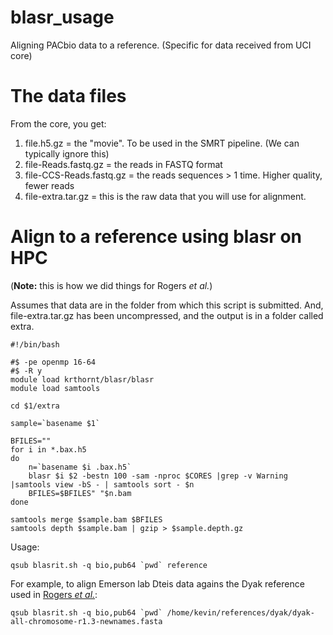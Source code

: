 blasr_usage
===========

Aligning PACbio data to a reference.  (Specific for data received from UCI core)


The data files
======

From the core, you get:

1. file.h5.gz = the "movie".  To be used in the SMRT pipeline.  (We can typically ignore this)
2. file-Reads.fastq.gz = the reads in FASTQ format
3. file-CCS-Reads.fastq.gz = the reads sequences > 1 time.  Higher quality, fewer reads
4. file-extra.tar.gz = this is the raw data that you will use for alignment.

Align to a reference using blasr on HPC
====

(__Note:__ this is how we did things for Rogers _et al._)

Assumes that data are in the folder from which this script is submitted.  And, file-extra.tar.gz has been uncompressed, and the output is in a folder called extra.


```{sh}
#!/bin/bash

#$ -pe openmp 16-64
#$ -R y
module load krthornt/blasr/blasr
module load samtools

cd $1/extra

sample=`basename $1`

BFILES=""
for i in *.bax.h5
do
    n=`basename $i .bax.h5`
    blasr $i $2 -bestn 100 -sam -nproc $CORES |grep -v Warning |samtools view -bS - | samtools sort - $n
    BFILES=$BFILES" "$n.bam
done

samtools merge $sample.bam $BFILES
samtools depth $sample.bam | gzip > $sample.depth.gz
```

Usage:

```
qsub blasrit.sh -q bio,pub64 `pwd` reference
```

For example, to align Emerson lab Dteis data agains the Dyak reference used in [Rogers _et al._](http://mbe.oxfordjournals.org/content/early/2014/04/25/molbev.msu124.abstract):

```
qsub blasrit.sh -q bio,pub64 `pwd` /home/kevin/references/dyak/dyak-all-chromosome-r1.3-newnames.fasta
```
